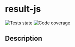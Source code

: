 # result-js

![Tests state](https://img.shields.io/badge/Tests-100%25:%206%20passed%20/%206-success)
![Code coverage](https://img.shields.io/badge/Code%20coverage-100%25:%20Statements%20100%25(21/21),%20Branches%20100%25(12/12),%20Functions%20100%25(12/12),%20Lines%20100%25(21/21)-success)

## Description
